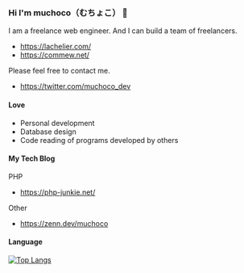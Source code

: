 ### Hi I'm muchoco（むちょこ） 👋

I am a freelance web engineer.
And I can build a team of freelancers.
* https://lachelier.com/
* https://commew.net/


Please feel free to contact me.
* https://twitter.com/muchoco_dev

#### Love

* Personal development
* Database design
* Code reading of programs developed by others

#### My Tech Blog

PHP
* https://php-junkie.net/

Other
* https://zenn.dev/muchoco

#### Language

[![Top Langs](https://github-readme-stats.vercel.app/api/top-langs/?username=muchoco-dev
)](https://github.com/anuraghazra/github-readme-stats)
